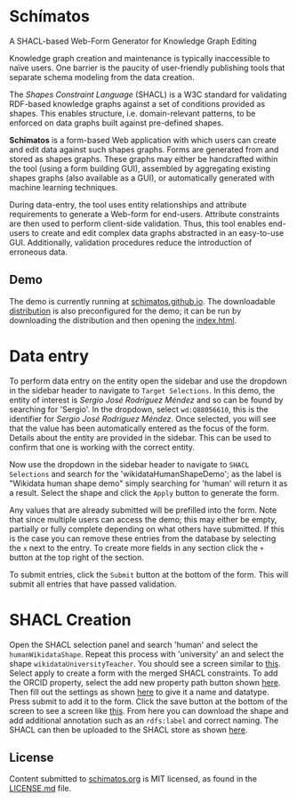 # Schímatos
A SHACL-based Web-Form Generator for Knowledge Graph Editing

Knowledge graph creation and maintenance is typically inaccessible to naïve users.
One barrier is the paucity of user-friendly publishing tools that separate schema modeling from the data creation.

The *Shapes Constraint Language* (SHACL) is a W3C standard for validating RDF-based knowledge graphs against a set of conditions provided as shapes.
This enables structure, i.e. domain-relevant patterns, to be enforced on data graphs built against pre-defined shapes.  

**Schímatos** is a form-based Web application with which users can create and edit data against such shapes graphs.
Forms are generated from and stored as shapes graphs.
These graphs may either be handcrafted within the tool (using a form building GUI), assembled by aggregating existing shapes graphs (also available as a GUI), or automatically generated with machine learning techniques.

During data-entry, the tool uses entity relationships and attribute requirements to generate a Web-form for end-users.  Attribute constraints are then used to perform client-side validation.  Thus, this tool enables end-users to create and edit complex data graphs abstracted in an easy-to-use GUI. 
 Additionally, validation procedures reduce the introduction of erroneous data.

## Demo
The demo is currently running at [schimatos.github.io](http://schimatos.github.io). The downloadable [distribution](https://github.com/schimatos/schimatos.org/dist) is also preconfigured for the demo; it can be run by downloading the distribution and then opening the [index.html](https://github.com/schimatos/schimatos.org/dist/index.html).

# Data entry
To perform data entry on the entity open the sidebar and use the dropdown in the sidebar header to navigate to `Target Selections`. In this demo, the entity of interest is *Sergio José Rodríguez Méndez* and so can be found by searching for 'Sergio'. In the dropdown, select `wd:Q88056610`, this is the identifier for *Sergio José Rodríguez Méndez*. Once selected, you will see that the value has been automatically entered as the focus of the form. Details about the entity are provided in the sidebar. This can be used to confirm that one is working with the correct entity.

Now use the dropdown in the sidebar header to navigate to `SHACL Selections` and search for the 'wikidataHumanShapeDemo'; as the label is "Wikidata human shape demo" simply searching for 'human' will return it as a result. Select the shape and click the `Apply` button to generate the form.

Any values that are already submitted will be prefilled into the form. Note that since multiple users can access the demo; this may either be empty, partially or fully complete depending on what others have submitted. If this is the case you can remove these entries from the database by selecting the `x` next to the entry. To create more fields in any section click the `+` button at the top right of the section.

To submit entries, click the `Submit` button at the bottom of the form. This will submit all entries that have passed validation.

# SHACL Creation

Open the SHACL selection panel and search 'human' and select the `humanWikidataShape`. Repeat this process with 'university' an and select the shape `wikidataUniversityTeacher`. You should see a screen similar to [this](merging_lecturer_and_human_shape.PNG). Select apply to create a form with the merged SHACL constraints. To add the ORCID property, select the add new property path button shown [here](add_new_property_path_icon.PNG). Then fill out the settings as shown [here](adding_orcid_property.PNG) to give it a name and datatype. Press submit to add it to the form. Click the save button at the bottom of the screen to see a screen like [this](save_shacl_screen.PNG). From here you can download the shape and add additional annotation such as an `rdfs:label` and correct naming. The SHACL can then be uploaded to the SHACL store as shown [here](uploading_shacl.png).

## License
Content submitted to [schimatos.org](http://schimatos.org/) is MIT licensed, as found in the [LICENSE.md](https://github.com/schimatos/schimatos.org/blob/master/LICENSE) file.
